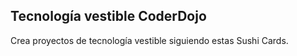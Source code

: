 ## Tecnología vestible CoderDojo

Crea proyectos de tecnología vestible siguiendo estas Sushi Cards.